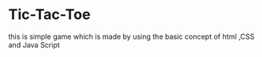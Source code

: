 # Tic-Tac-Toe
this is simple game which is made by using the  basic concept of html ,CSS and Java Script 
